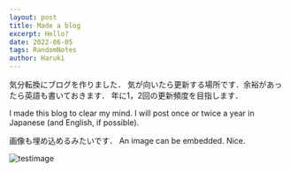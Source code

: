 ```yaml
---
layout: post
title: Made a blog
excerpt: Hello?
date: 2022-06-05
tags: RandomNotes
author: Haruki
---
```


気分転換にブログを作りました．
気が向いたら更新する場所です．余裕があったら英語も書いておきます．
年に1，2回の更新頻度を目指します．

I made this blog to clear my mind.
I will post once or twice a year in Japanese (and English, if possible).

画像も埋め込めるみたいです．
An image can be embedded. Nice.

![testimage](https://i.gyazo.com/bdf2414e83ecb904132a7728d3e232ed.png)

